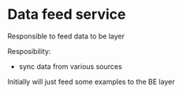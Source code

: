 # Data feed service
Responsible to feed data to be layer

Resposibility:
- sync data from various sources

Initially will just feed some examples to the BE layer
